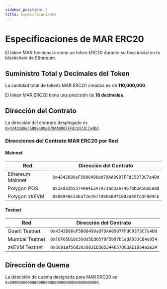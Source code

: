 ```yaml
---
sidebar_position: 2
title: Especificaciones
---
```


# Especificaciones de MAR ERC20

El token MAR funcionará como un token ERC20 durante su fase inicial en la blockchain de Ethereum.

## Suministro Total y Decimales del Token

La cantidad total de tokens MAR ERC20 creados es de **110,000,000**.

El token MAR ERC20 tiene una precisión de **18 decimales**.

## Dirección del Contrato

La dirección del contrato desplegado es 
[`0x4343D80eF5808490a079AA0907FFdC9373C7a4Dd`](https://etherscan.io/address/0x4343D80eF5808490a079AA0907FFdC9373C7a4Dd).

### Direcciones del Contrato MAR ERC20 por Red

#### Mainnet

| Red           | Dirección del Contrato |
|---------------|------------------------|
| Ethereum Mainnet | `0x4343D80eF5808490a079AA0907FFdC9373C7a4Dd` |
| Polygon POS   | `0x3Ad33b55740e4E3A7073ac32e7467bb3A566Ea8d` |
| Polygon zkEVM | `0x88940E23Eaf2e7077d86a89fC0d3a69fcDF9d4C6` |

#### Testnet

| Red           | Dirección del Contrato |
|---------------|------------------------|
| Goerli Testnet | `0x4343D80eF5808490a079AA0907FFdC9373C7a4Dd` |
| Mumbai Testnet | `0xF0F65D18c59da5Ed05f8F5b97bCadA933CB4e054` |
| zkEVM Testnet | `0x6891af56d293983ED505344657D83AE1954a2e24` |

## Dirección de Quema

La dirección de quema designada para MAR ERC20 es `0x0000000000000000000000000000000000000000`.
